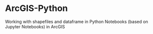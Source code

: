 # ArcGIS-Python
Working with shapefiles and dataframe in Python Notebooks (based on Jupyter Notebooks) in ArcGIS
